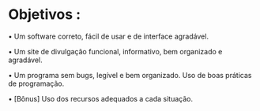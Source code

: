 # Objetivos :

 • Um software correto, fácil de usar e de interface agradável. 

 • Um site de divulgação funcional, informativo, bem organizado e agradável.

 • Um programa sem bugs, legível e bem organizado. Uso de boas práticas de programação.

 • [Bônus] Uso dos recursos adequados a cada situação.
